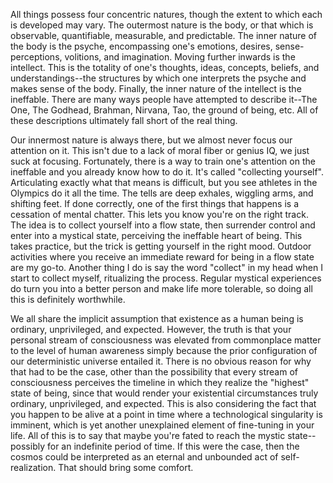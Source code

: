 All things possess four concentric natures, though the extent to which each is developed may vary. The outermost nature is the body, or that which is observable, quantifiable, measurable, and predictable. The inner nature of the body is the psyche, encompassing one's emotions, desires, sense-perceptions, volitions, and imagination. Moving further inwards is the intellect. This is the totality of one's thoughts, ideas, concepts, beliefs, and understandings--the structures by which one interprets the psyche and makes sense of the body. Finally, the inner nature of the intellect is the ineffable. There are many ways people have attempted to describe it--The One, The Godhead, Brahman, Nirvana, Tao, the ground of being, etc. All of these descriptions ultimately fall short of the real thing.

Our innermost nature is always there, but we almost never focus our attention on it. This isn't due to a lack of moral fiber or genius IQ, we just suck at focusing. Fortunately, there is a way to train one's attention on the ineffable and you already know how to do it. It's called "collecting yourself". Articulating exactly what that means is difficult, but you see athletes in the Olympics do it all the time. The tells are deep exhales, wiggling arms, and shifting feet. If done correctly, one of the first things that happens is a cessation of mental chatter. This lets you know you're on the right track. The idea is to collect yourself into a flow state, then surrender control and enter into a mystical state, perceiving the ineffable heart of being. This takes practice, but the trick is getting yourself in the right mood. Outdoor activities where you receive an immediate reward for being in a flow state are my go-to. Another thing I do is say the word "collect" in my head when I start to collect myself, ritualizing the process. Regular mystical experiences do turn you into a better person and make life more tolerable, so doing all this is definitely worthwhile.


We all share the implicit assumption that existence as a human being is ordinary, unprivileged, and expected. However, the truth is that your personal stream of consciousness was elevated from commonplace matter to the level of human awareness simply because the prior configuration of our deterministic universe entailed it. There is no obvious reason for why that had to be the case, other than the possibility that every stream of consciousness perceives the timeline in which they realize the "highest" state of being, since that would render your existential circumstances truly ordinary, unprivileged, and expected. This is also considering the fact that you happen to be alive at a point in time where a technological singularity is imminent, which is yet another unexplained element of fine-tuning in your life. All of this is to say that maybe you're fated to reach the mystic state--possibly for an indefinite period of time. If this were the case, then the cosmos could be interpreted as an eternal and unbounded act of self-realization. That should bring some comfort.






